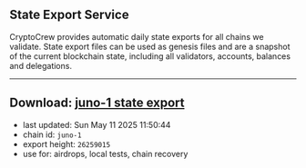 ## State Export Service
CryptoCrew provides automatic daily state exports for all chains we validate. State export files can be used as genesis files and are a snapshot of the current blockchain state, including all validators, accounts, balances and delegations.

---
**Download: [juno-1 state export](https://dl-eu2.ccvalidators.com/SERVICE/juno/juno-1_export_26259015.json)**
---

- last updated: Sun May 11 2025 11:50:44
- chain id: `juno-1`
- export height: `26259015`
- use for: airdrops, local tests, chain recovery
